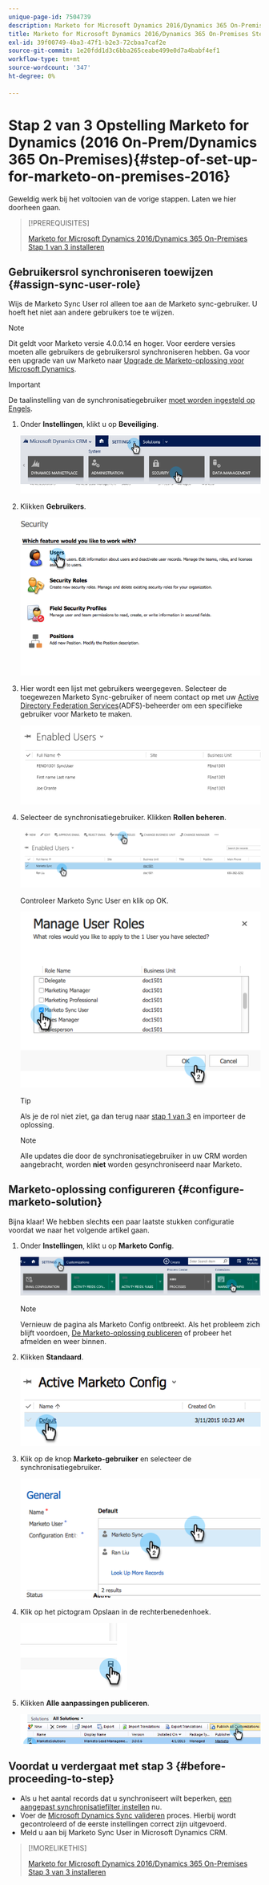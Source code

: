 ```yaml
---
unique-page-id: 7504739
description: Marketo for Microsoft Dynamics 2016/Dynamics 365 On-Premises Step 2 of 3 - Marketo Docs - Productdocumentatie installeren
title: Marketo for Microsoft Dynamics 2016/Dynamics 365 On-Premises Step 2 of 3 installeren
exl-id: 39f00749-4ba3-47f1-b2e3-72cbaa7caf2e
source-git-commit: 1e20fdd1d3c6bba265ceabe499e0d7a4babf4ef1
workflow-type: tm+mt
source-wordcount: '347'
ht-degree: 0%

---
```


# Stap 2 van 3 Opstelling Marketo for Dynamics (2016 On-Prem/Dynamics 365 On-Premises){#step-of-set-up-for-marketo-on-premises-2016}

Geweldig werk bij het voltooien van de vorige stappen. Laten we hier doorheen gaan.

>[!PREREQUISITES]
>
>[Marketo for Microsoft Dynamics 2016/Dynamics 365 On-Premises Stap 1 van 3 installeren](/help/marketo/product-docs/crm-sync/microsoft-dynamics-sync/sync-setup/microsoft-dynamics-2016-dynamics-365-on-premises/step-1-of-3-install.md)

## Gebruikersrol synchroniseren toewijzen {#assign-sync-user-role}

Wijs de Marketo Sync User rol alleen toe aan de Marketo sync-gebruiker. U hoeft het niet aan andere gebruikers toe te wijzen.

>[!NOTE]
>
>Dit geldt voor Marketo versie 4.0.0.14 en hoger. Voor eerdere versies moeten alle gebruikers de gebruikersrol synchroniseren hebben. Ga voor een upgrade van uw Marketo naar [Upgrade de Marketo-oplossing voor Microsoft Dynamics](/help/marketo/product-docs/crm-sync/microsoft-dynamics-sync/sync-setup/update-the-marketo-solution-for-microsoft-dynamics.md).

>[!IMPORTANT]
>
>De taalinstelling van de synchronisatiegebruiker [moet worden ingesteld op Engels](https://portal.dynamics365support.com/knowledgebase/article/KA-01201/en-us).

1. Onder **Instellingen**, klikt u op **Beveiliging**.

   ![](assets/assign1.png)

1. Klikken **Gebruikers**.

   ![](assets/assign2.png)

1. Hier wordt een lijst met gebruikers weergegeven. Selecteer de toegewezen Marketo Sync-gebruiker of neem contact op met uw [Active Directory Federation Services](https://msdn.microsoft.com/en-us/library/bb897402.aspx)(ADFS)-beheerder om een specifieke gebruiker voor Marketo te maken.

   ![](assets/image2015-3-26-10-3a39-3a35.png)

1. Selecteer de synchronisatiegebruiker. Klikken **Rollen beheren**.

   ![](assets/assign4.png)

   Controleer Marketo Sync User en klik op OK.

   ![](assets/assign5.png)

   >[!TIP]
   >
   >Als je de rol niet ziet, ga dan terug naar [stap 1 van 3](/help/marketo/product-docs/crm-sync/microsoft-dynamics-sync/sync-setup/microsoft-dynamics-2016-dynamics-365-on-premises/step-1-of-3-install.md) en importeer de oplossing.

   >[!NOTE]
   >
   >Alle updates die door de synchronisatiegebruiker in uw CRM worden aangebracht, worden **niet** worden gesynchroniseerd naar Marketo.

## Marketo-oplossing configureren {#configure-marketo-solution}

Bijna klaar! We hebben slechts een paar laatste stukken configuratie voordat we naar het volgende artikel gaan.

1. Onder **Instellingen**, klikt u op **Marketo Config**.

   ![](assets/configure1.png)

   >[!NOTE]
   >
   >Vernieuw de pagina als Marketo Config ontbreekt. Als het probleem zich blijft voordoen, [De Marketo-oplossing publiceren](/help/marketo/product-docs/crm-sync/microsoft-dynamics-sync/sync-setup/microsoft-dynamics-2016-dynamics-365-on-premises/step-1-of-3-install.md) of probeer het afmelden en weer binnen.

1. Klikken **Standaard**.

   ![](assets/configure2.png)

1. Klik op de knop **Marketo-gebruiker** en selecteer de synchronisatiegebruiker.

   ![](assets/configure3.png)

1. Klik op het pictogram Opslaan in de rechterbenedenhoek.

   ![](assets/configure4.png)

1. Klikken **Alle aanpassingen publiceren**.

   ![](assets/publish-all-customizations1.png)

## Voordat u verdergaat met stap 3 {#before-proceeding-to-step}

* Als u het aantal records dat u synchroniseert wilt beperken, [een aangepast synchronisatiefilter instellen](/help/marketo/product-docs/crm-sync/microsoft-dynamics-sync/create-a-custom-dynamics-sync-filter.md) nu.
* Voer de [Microsoft Dynamics Sync valideren](/help/marketo/product-docs/crm-sync/microsoft-dynamics-sync/sync-setup/validate-microsoft-dynamics-sync.md) proces. Hierbij wordt gecontroleerd of de eerste instellingen correct zijn uitgevoerd.
* Meld u aan bij Marketo Sync User in Microsoft Dynamics CRM.

>[!MORELIKETHIS]
>
>[Marketo for Microsoft Dynamics 2016/Dynamics 365 On-Premises Stap 3 van 3 installeren](/help/marketo/product-docs/crm-sync/microsoft-dynamics-sync/sync-setup/microsoft-dynamics-2016-dynamics-365-on-premises/step-3-of-3-connect.md)
